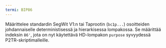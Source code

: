 ```yaml
---
termi: BIP86
---
```


Määrittelee standardin SegWit V1:n tai Taprootin (`bc1p...`) osoitteiden johdannaiselle deterministisessä ja hierarkisessa lompakossa. Se määrittää indeksin `86'`, jota on nyt käytettävä HD-lompakon `purpose` syvyydessä P2TR-skriptimalleille.